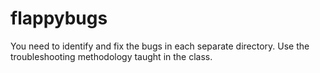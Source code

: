 # flappybugs
You need to identify and fix the bugs in each separate directory.
Use the troubleshooting methodology taught in the class.
